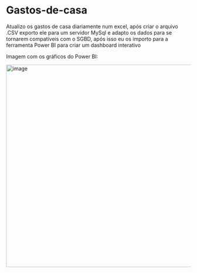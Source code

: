 # Gastos-de-casa
Atualizo os gastos de casa diariamente num excel, após criar o arquivo .CSV exporto ele para um servidor MySql e adapto os dados para se tornarem compatíveis com o SGBD, após isso eu os importo para a ferramenta Power BI para criar um dashboard interativo

Imagem com os gráficos do Power BI:

<img width="985" height="553" alt="image" src="https://github.com/user-attachments/assets/58d6cd7a-3d8f-48c4-825f-84c0b86c4840" />

